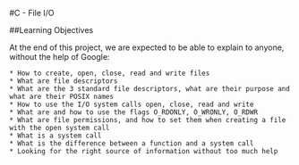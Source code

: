 #C - File I/O

##Learning Objectives

At the end of this project, we are expected to be able to explain to anyone, without the help of Google:

    * How to create, open, close, read and write files
    * What are file descriptors
    * What are the 3 standard file descriptors, what are their purpose and what are their POSIX names
    * How to use the I/O system calls open, close, read and write
    * What are and how to use the flags O_RDONLY, O_WRONLY, O_RDWR
    * What are file permissions, and how to set them when creating a file with the open system call
    * What is a system call
    * What is the difference between a function and a system call
    * Looking for the right source of information without too much help
